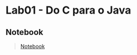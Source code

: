 # Lab01 - Do C para o Java

## Notebook

> [Notebook](notebook/lab02-java-estruturas-ra244839.ipynb)
